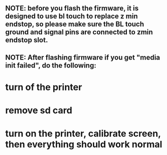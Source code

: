 ## NOTE: before you flash the firmware, it is designed to use bl touch to replace z min endstop, so please make sure the BL touch ground and signal pins are connected to zmin endstop slot.

## NOTE: After flashing firmware if you get "media init failed", do the following:
  # turn of the printer
  # remove sd card
  # turn on the printer, calibrate screen, then everything should work normal
